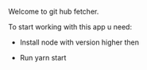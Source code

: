 Welcome to git hub fetcher.

To start working with this app u need: 
  - Install node with version higher then 

 - Run yarn start
